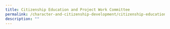```yaml
---
title: Citizenship Education and Project Work Committee
permalink: /character-and-citizenship-development/citizenship-education-and-project-work-committee/
description: ""
---
```

